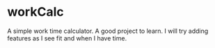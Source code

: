 # workCalc
A simple work time calculator. A good project to learn. I will try adding features as I see fit and when I have time.
